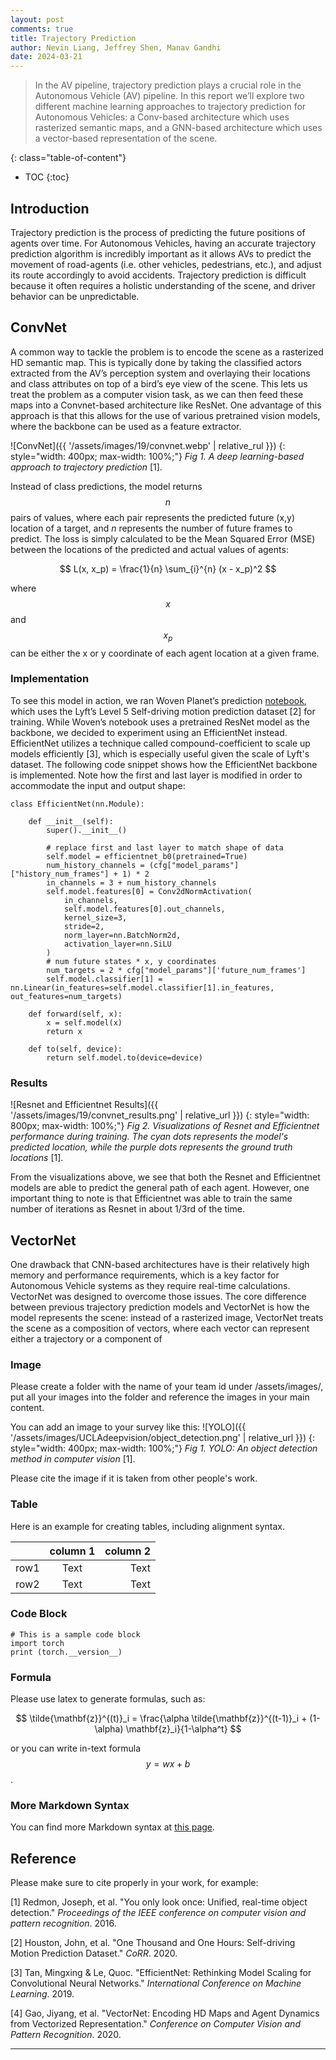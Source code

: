 ```yaml
---
layout: post
comments: true
title: Trajectory Prediction
author: Nevin Liang, Jeffrey Shen, Manav Gandhi
date: 2024-03-21
---
```



> In the AV pipeline, trajectory prediction plays a crucial role in the Autonomous Vehicle (AV) pipeline. In this report we’ll explore two different machine learning approaches to trajectory prediction for Autonomous Vehicles: a Conv-based architecture which uses rasterized semantic maps, and a GNN-based architecture which uses a vector-based representation of the scene. 


<!--more-->
{: class="table-of-content"}
* TOC
{:toc}

## Introduction
Trajectory prediction is the process of predicting the future positions of agents over time. For Autonomous Vehicles, having an accurate trajectory prediction algorithm is incredibly important as it allows AVs to predict the movement of road-agents (i.e. other vehicles, pedestrians, etc.), and adjust its route accordingly to avoid accidents. Trajectory prediction is difficult because it often requires a holistic understanding of the scene, and driver behavior can be unpredictable. 

## ConvNet

A common way to tackle the problem is to encode the scene as a rasterized HD semantic map. This is typically done by taking the classified actors extracted from the AV’s perception system and overlaying their locations and class attributes on top of a bird’s eye view of the scene. This lets us treat the problem as a computer vision task, as we can then feed these maps into a Convnet-based architecture like ResNet. One advantage of this approach is that this allows for the use of various pretrained vision models, where the backbone can be used as a feature extractor.


![ConvNet]({{ '/assets/images/19/convnet.webp' | relative_rul }})
{: style="width: 400px; max-width: 100%;"}
*Fig 1. A deep learning-based approach to trajectory prediction* [1].

Instead of class predictions, the model returns $$n$$ pairs of values, where each pair represents the predicted future (x,y) location of a target, and $n$ represents the number of future frames to predict. The loss is simply calculated to be the Mean Squared Error (MSE) between the locations of the predicted and actual values of agents:

$$
L(x, x_p) = \frac{1}{n} \sum_{i}^{n} (x - x_p)^2
$$

where $$x$$ and $$x_p$$ can be either the x or y coordinate of each agent location at a given frame.
### Implementation

To see this model in action, we ran Woven Planet’s prediction [notebook](https://github.com/woven-planet/l5kit/blob/master/examples/agent_motion_prediction/agent_motion_prediction.ipynb), which uses the Lyft’s Level 5 Self-driving motion prediction dataset [2] for training. While Woven’s notebook uses a pretrained ResNet model as the backbone, we decided to experiment using an EfficientNet instead. EfficientNet utilizes a technique called compound-coefficient to scale up models efficiently [3], which is especially useful given the scale of Lyft's dataset. The following code snippet shows how the EfficientNet backbone is implemented. Note how the first and last layer is modified in order to accommodate the input and output shape:

```
class EfficientNet(nn.Module):

    def __init__(self):
        super().__init__()

        # replace first and last layer to match shape of data
        self.model = efficientnet_b0(pretrained=True)
        num_history_channels = (cfg["model_params"]["history_num_frames"] + 1) * 2
        in_channels = 3 + num_history_channels
        self.model.features[0] = Conv2dNormActivation(
            in_channels,
            self.model.features[0].out_channels,
            kernel_size=3,
            stride=2,
            norm_layer=nn.BatchNorm2d,
            activation_layer=nn.SiLU
        )
        # num future states * x, y coordinates
        num_targets = 2 * cfg["model_params"]['future_num_frames']
        self.model.classifier[1] = nn.Linear(in_features=self.model.classifier[1].in_features, out_features=num_targets)

    def forward(self, x):
        x = self.model(x)
        return x

    def to(self, device):
        return self.model.to(device=device)
```

### Results

![Resnet and Efficientnet Results]({{ '/assets/images/19/convnet_results.png' | relative_url }})
{: style="width: 800px; max-width: 100%;"}
*Fig 2. Visualizations of Resnet and Efficientnet performance during training. The cyan dots represents the model's predicted location, while the purple dots represents the ground truth locations* [1].

From the visualizations above, we see that both the Resnet and Efficientnet models are able to predict the general path of each agent. However, one important thing to note is that Efficientnet was able to train the same number of iterations as Resnet in about 1/3rd of the time.

## VectorNet

One drawback that CNN-based architectures have is their relatively high memory and performance requirements, which is a key factor for Autonomous Vehicle systems as they require real-time calculations. VectorNet was designed to overcome those issues. The core difference between previous trajectory prediction models and VectorNet is how the model represents the scene: instead of a rasterized image, VectorNet treats the scene as a composition of vectors, where each vector can represent either a trajectory or a component of 

### Image
Please create a folder with the name of your team id under /assets/images/, put all your images into the folder and reference the images in your main content.

You can add an image to your survey like this:
![YOLO]({{ '/assets/images/UCLAdeepvision/object_detection.png' | relative_url }})
{: style="width: 400px; max-width: 100%;"}
*Fig 1. YOLO: An object detection method in computer vision* [1].

Please cite the image if it is taken from other people's work.


### Table
Here is an example for creating tables, including alignment syntax.

|             | column 1    |  column 2     |
| :---        |    :----:   |          ---: |
| row1        | Text        | Text          |
| row2        | Text        | Text          |



### Code Block
```
# This is a sample code block
import torch
print (torch.__version__)
```


### Formula
Please use latex to generate formulas, such as:

$$
\tilde{\mathbf{z}}^{(t)}_i = \frac{\alpha \tilde{\mathbf{z}}^{(t-1)}_i + (1-\alpha) \mathbf{z}_i}{1-\alpha^t}
$$

or you can write in-text formula $$y = wx + b$$.

### More Markdown Syntax
You can find more Markdown syntax at [this page](https://www.markdownguide.org/basic-syntax/).

## Reference
Please make sure to cite properly in your work, for example:

[1] Redmon, Joseph, et al. "You only look once: Unified, real-time object detection." *Proceedings of the IEEE conference on computer vision and pattern recognition*. 2016.

[2] Houston, John, et al. "One Thousand and One Hours: Self-driving Motion Prediction Dataset." *CoRR*. 2020.

[3] Tan, Mingxing & Le, Quoc. "EfficientNet: Rethinking Model Scaling for Convolutional Neural Networks." *International Conference on Machine Learning*. 2019.

[4] Gao, Jiyang, et al. "VectorNet: Encoding HD Maps and Agent Dynamics from Vectorized Representation." *Conference on Computer Vision and Pattern Recognition*. 2020.

---
